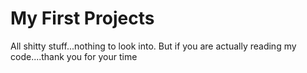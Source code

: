 # My First Projects
All shitty stuff...nothing to look into. But if you are actually reading my code....thank you for your time
